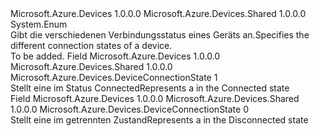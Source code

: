 <Type Name="DeviceConnectionState" FullName="Microsoft.Azure.Devices.DeviceConnectionState">
  <TypeSignature Language="C#" Value="public enum DeviceConnectionState" />
  <TypeSignature Language="ILAsm" Value=".class public auto ansi sealed DeviceConnectionState extends System.Enum" />
  <TypeSignature Language="DocId" Value="T:Microsoft.Azure.Devices.DeviceConnectionState" />
  <TypeSignature Language="VB.NET" Value="Public Enum DeviceConnectionState" />
  <TypeSignature Language="F#" Value="type DeviceConnectionState = " />
  <AssemblyInfo>
    <AssemblyName>Microsoft.Azure.Devices</AssemblyName>
    <AssemblyVersion>1.0.0.0</AssemblyVersion>
  </AssemblyInfo>
  <AssemblyInfo>
    <AssemblyName>Microsoft.Azure.Devices.Shared</AssemblyName>
    <AssemblyVersion>1.0.0.0</AssemblyVersion>
  </AssemblyInfo>
  <Base>
    <BaseTypeName>System.Enum</BaseTypeName>
  </Base>
  <Docs>
    <summary>
            <span data-ttu-id="165d2-101">Gibt die verschiedenen Verbindungsstatus eines Geräts an.</span><span class="sxs-lookup"><span data-stu-id="165d2-101">Specifies the different connection states of a device.</span></span>
            </summary>
    <remarks>To be added.</remarks>
  </Docs>
  <Members>
    <Member MemberName="Connected">
      <MemberSignature Language="C#" Value="Connected" />
      <MemberSignature Language="ILAsm" Value=".field public static literal valuetype Microsoft.Azure.Devices.DeviceConnectionState Connected = int32(1)" />
      <MemberSignature Language="DocId" Value="F:Microsoft.Azure.Devices.DeviceConnectionState.Connected" />
      <MemberSignature Language="VB.NET" Value="Connected" />
      <MemberSignature Language="F#" Value="Connected = 1" Usage="Microsoft.Azure.Devices.DeviceConnectionState.Connected" />
      <MemberType>Field</MemberType>
      <AssemblyInfo>
        <AssemblyName>Microsoft.Azure.Devices</AssemblyName>
        <AssemblyVersion>1.0.0.0</AssemblyVersion>
      </AssemblyInfo>
      <AssemblyInfo>
        <AssemblyName>Microsoft.Azure.Devices.Shared</AssemblyName>
        <AssemblyVersion>1.0.0.0</AssemblyVersion>
      </AssemblyInfo>
      <ReturnValue>
        <ReturnType>Microsoft.Azure.Devices.DeviceConnectionState</ReturnType>
      </ReturnValue>
      <MemberValue>1</MemberValue>
      <Docs>
        <summary>
            <span data-ttu-id="165d2-102">Stellt eine <see cref="!:Microsoft.Azure.Devices.Device" /> im Status Connected</span><span class="sxs-lookup"><span data-stu-id="165d2-102">Represents a <see cref="!:Microsoft.Azure.Devices.Device" /> in the Connected state</span></span>
            </summary>
      </Docs>
    </Member>
    <Member MemberName="Disconnected">
      <MemberSignature Language="C#" Value="Disconnected" />
      <MemberSignature Language="ILAsm" Value=".field public static literal valuetype Microsoft.Azure.Devices.DeviceConnectionState Disconnected = int32(0)" />
      <MemberSignature Language="DocId" Value="F:Microsoft.Azure.Devices.DeviceConnectionState.Disconnected" />
      <MemberSignature Language="VB.NET" Value="Disconnected" />
      <MemberSignature Language="F#" Value="Disconnected = 0" Usage="Microsoft.Azure.Devices.DeviceConnectionState.Disconnected" />
      <MemberType>Field</MemberType>
      <AssemblyInfo>
        <AssemblyName>Microsoft.Azure.Devices</AssemblyName>
        <AssemblyVersion>1.0.0.0</AssemblyVersion>
      </AssemblyInfo>
      <AssemblyInfo>
        <AssemblyName>Microsoft.Azure.Devices.Shared</AssemblyName>
        <AssemblyVersion>1.0.0.0</AssemblyVersion>
      </AssemblyInfo>
      <ReturnValue>
        <ReturnType>Microsoft.Azure.Devices.DeviceConnectionState</ReturnType>
      </ReturnValue>
      <MemberValue>0</MemberValue>
      <Docs>
        <summary>
            <span data-ttu-id="165d2-103">Stellt eine <see cref="!:Microsoft.Azure.Devices.Device" /> im getrennten Zustand</span><span class="sxs-lookup"><span data-stu-id="165d2-103">Represents a <see cref="!:Microsoft.Azure.Devices.Device" /> in the Disconnected state</span></span>
            </summary>
      </Docs>
    </Member>
  </Members>
</Type>